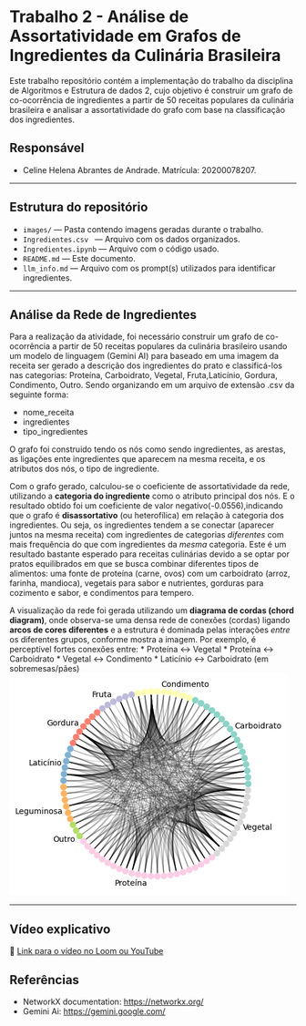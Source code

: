 # Trabalho 2 - Análise de Assortatividade em Grafos de Ingredientes da Culinária Brasileira

Este trabalho repositório contém a implementação do trabalho da disciplina de Algoritmos e Estrutura de dados 2, cujo objetivo é construir um grafo de co-ocorrência de ingredientes a partir de 50 receitas populares da culinária brasileira e analisar a assortatividade do grafo com base na classificação dos ingredientes.

## Responsável
- Celine Helena Abrantes de Andrade. Matrícula: 20200078207.

---

## Estrutura do repositório
- `images/` — Pasta contendo imagens geradas durante o trabalho.
- `Ingredientes.csv ` — Arquivo com os dados organizados.
- `Ingredientes.ipynb` —  Arquivo com o código usado.
- `README.md` — Este documento.
- `llm_info.md` — Arquivo com os prompt(s) utilizados para identificar ingredientes.

---
## Análise da Rede de Ingredientes

Para a realização da atividade, foi necessário construir um grafo de co-ocorrência a partir de 50 receitas populares da culinária brasileiro usando um modelo de linguagem (Gemini AI) para baseado em uma imagem da receita ser gerado a descrição dos ingredientes do prato e classificá-los nas categorias: Proteína, Carboidrato, Vegetal, Fruta,Laticínio, Gordura, Condimento, Outro. Sendo organizando em um arquivo de extensão .csv da seguinte forma:
- nome_receita
- ingredientes
- tipo_ingredientes

O grafo foi construido tendo os nós como sendo ingredientes, as arestas, as ligações ente ingredientes que aparecem na mesma receita, e os atributos dos nós, o tipo de ingrediente.

Com o grafo gerado, calculou-se o coeficiente de assortatividade da rede, utilizando a **categoria do ingrediente** como o atributo principal dos nós. E o resultado obtido foi um coeficiente de valor negativo(-0.0556),indicando que o grafo é **disassortativo** (ou heterofílica) em relação à categoria dos ingredientes. Ou seja, os ingredientes tendem a se conectar (aparecer juntos na mesma receita) com ingredientes de categorias *diferentes* com mais frequência do que com ingredientes da *mesma* categoria. Este é um resultado bastante esperado para receitas culinárias devido a se optar por pratos equilibrados em que se busca combinar diferentes tipos de alimentos: uma fonte de proteína (carne, ovos) com um carboidrato (arroz, farinha, mandioca), vegetais para sabor e nutrientes, gorduras para cozimento e sabor, e condimentos para tempero. 

A visualização da rede foi gerada utilizando um **diagrama de cordas (chord diagram)**, onde observa-se uma densa rede de conexões (cordas) ligando **arcos de cores diferentes** e a estrutura é dominada pelas interações *entre* os diferentes grupos, conforme mostra a imagem. Por exemplo, é perceptível fortes conexões entre:
    *   Proteína <-> Vegetal
    *   Proteína <-> Carboidrato
    *   Vegetal <-> Condimento
    *   Laticínio <-> Carboidrato (em sobremesas/pães)
![Diagrama de Assortatividade](images/assortativity.png)

---

## Vídeo explicativo
🎥 [Link para o vídeo no Loom ou YouTube](https://youtu.be/N20GzhttK9o)
## Referências

- NetworkX documentation: https://networkx.org/
- Gemini Ai: https://gemini.google.com/
